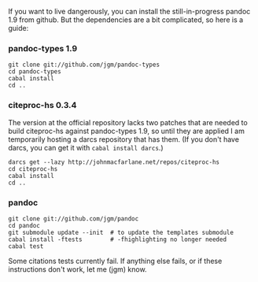 If you want to live dangerously, you can install the still-in-progress pandoc 1.9 from github.  But the dependencies are a bit complicated, so here is a guide:

### pandoc-types 1.9

    git clone git://github.com/jgm/pandoc-types
    cd pandoc-types
    cabal install
    cd ..

### citeproc-hs 0.3.4

The version at the official repository lacks two patches that are needed to build citeproc-hs against pandoc-types 1.9, so until they are applied I am temporarily hosting a darcs repository that has them. (If you don't have darcs, you can get it with `cabal install darcs`.)

    darcs get --lazy http://johnmacfarlane.net/repos/citeproc-hs
    cd citeproc-hs
    cabal install
    cd ..

### pandoc

    git clone git://github.com/jgm/pandoc
    cd pandoc
    git submodule update --init  # to update the templates submodule
    cabal install -ftests        # -fhighlighting no longer needed
    cabal test

Some citations tests currently fail.  If anything else fails, or if these instructions don't work, let me (jgm) know.
